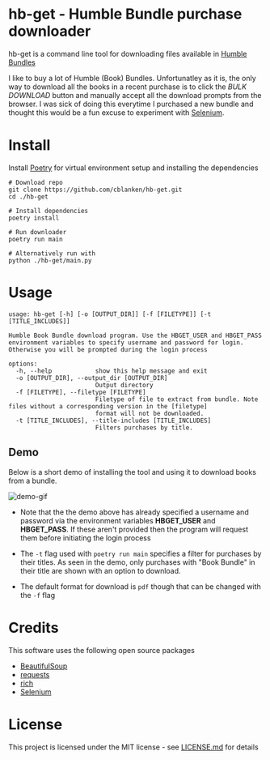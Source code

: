 # hb-get - Humble Bundle purchase downloader
hb-get is a command line tool for downloading files available in [Humble Bundles](https://www.humblebundle.com/)

I like to buy a lot of Humble (Book) Bundles. Unfortunatley as it is, the only way to download all the books in a recent purchase is to click the _BULK DOWNLOAD_ button and manually accept all the download prompts from the browser. I was sick of doing this everytime I purchased a new bundle and thought this would be a fun excuse to experiment with [Selenium](https://www.selenium.dev/documentation).

# Install
Install [Poetry](https://python-poetry.org/docs/#installation) for virtual environment setup and installing the dependencies
```shell
# Download repo
git clone https://github.com/cblanken/hb-get.git
cd ./hb-get

# Install dependencies
poetry install

# Run downloader
poetry run main

# Alternatively run with
python ./hb-get/main.py
```

# Usage
```
usage: hb-get [-h] [-o [OUTPUT_DIR]] [-f [FILETYPE]] [-t [TITLE_INCLUDES]]

Humble Book Bundle download program. Use the HBGET_USER and HBGET_PASS environment variables to specify username and password for login. Otherwise you will be prompted during the login process

options:
  -h, --help            show this help message and exit
  -o [OUTPUT_DIR], --output_dir [OUTPUT_DIR]
                        Output directory
  -f [FILETYPE], --filetype [FILETYPE]
                        Filetype of file to extract from bundle. Note files without a corresponding version in the [filetype]
                        format will not be downloaded.
  -t [TITLE_INCLUDES], --title-includes [TITLE_INCLUDES]
                        Filters purchases by title.
```

## Demo
Below is a short demo of installing the tool and using it to download books from a bundle.

![demo-gif](https://github.com/cblanken/hb-get/assets/19908880/e657d364-8bac-4646-9222-363c0f9e7b40)

- Note that the the demo above has already specified a username and password via the environment variables __HBGET_USER__ and __HBGET_PASS__. If these aren't provided then the program will request them before initiating the login process
- The `-t` flag used with `poetry run main` specifies a filter for purchases by their titles. As seen in the demo, only purchases with "Book Bundle" in their title are shown with an option to download.

- The default format for download is `pdf` though that can be changed with the `-f` flag

# Credits
This software uses the following open source packages
- [BeautifulSoup](https://www.crummy.com/software/BeautifulSoup/bs4/doc/#)
- [requests](https://requests.readthedocs.io/en/latest/)
- [rich](https://github.com/Textualize/rich) 
- [Selenium](https://www.selenium.dev/documentation)

# License
This project is licensed under the MIT license - see [LICENSE.md](./LICENSE.md) for details
